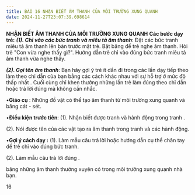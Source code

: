 ```yaml
---
title: BÀI 16 NHẬN BIẾT ÂM THANH CỦA MÔI TRƯỜNG XUNG QUANH
date: 2024-11-27T23:07:39.698614
---
```

**NHẬN BIẾT ÂM THANH CỦA MÔI TRƯỜNG XUNG QUANH**
**Các bước dạy trẻ:**
***(1). Chỉ vào các bức tranh và miêu tả âm thanh***: Đặt các bức
tranh miêu tả âm thanh lên bàn trước mặt trẻ. Bật băng để trẻ nghe âm
thanh. Hỏi trẻ "Con vừa nghe thấy gì?". Hướng dẫn trẻ chỉ vào đúng bức
tranh miêu tả âm thanh vừa nghe thấy.

***(2). Gọi tên âm thanh***: Bạn hãy gợi ý trẻ ít dần đi trong các lần
dạy tiếp theo làm theo chỉ dẫn của bạn bằng các cách khác nhau với sự
hỗ trợ ở mức độ thấp nhất . Cuối cùng chỉ khen thưởng những lần trẻ
làm đúng theo chỉ dẫn hoặc trả lời đúng mà không cần nhắc.

•**Giáo cụ** : Những đồ vật có thể tạo âm thanh từ môi trường xung
quanh và băng cát - sét.

•**Điều kiện trước tiên**:
(1). Nhận biết được tranh và hành động trong tranh .

(2). Nói được tên của các vật tạo ra âm thanh trong tranh và các hành
động.

•**Gợi ý cách dạy :**
(1). Làm mẫu câu trả lời hoặc hướng dẫn cụ thể chân tay để trẻ chỉ vào
đúng bức tranh.

(2). Làm mẫu câu trả lời đúng .

băng những âm thanh thường xuyên có trong môi trường xung quanh nhà
bạn.

16

